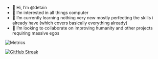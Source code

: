 - 👋 Hi, I’m @detain
- 👀 I’m interested in all things computer
- 🌱 I’m currently learning nothing very new mostly perfecting the skills i already have (which covers basically everything already)
- 💞️ I’m looking to collaborate on improving humanity and other projects requiring massive egos

![Metrics](https://metrics.lecoq.io/detain?template=classic&base.indepth=true&repositories.batch=100&repositories.forks=true&repositories.affiliations=owner%2C%20collaborator%2C%20organization_member&commits.authoring=detain%2Cdetain%40interserver.net%2C&base=header%2C%20activity%2C%20community%2C%20repositories%2C%20metadata&base.indepth=true&base.hireable=false&base.skip=false&config.timezone=America%2FNew_York&config.octicon=true)

[![GitHub Streak](https://streak-stats.demolab.com?user=detain&theme=tokyonight_duo&border_radius=4.5)](https://git.io/streak-stats)
